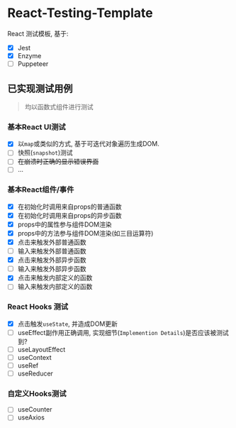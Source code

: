 # React-Testing-Template

React 测试模板, 基于:

- [x] Jest
- [x] Enzyme
- [ ] Puppeteer

## 已实现测试用例

> 均以函数式组件进行测试

### 基本React UI测试

- [x] 以`map`或类似的方式, 基于可迭代对象遍历生成DOM.
- [ ] 快照(`snapshot`)测试
- [ ] ~~在崩溃时正确的显示错误界面~~
- [ ] ...

### 基本React组件/事件

- [x] 在初始化时调用来自props的普通函数
- [x] 在初始化时调用来自props的异步函数
- [x] props中的属性参与组件DOM渲染
- [x] props中的方法参与组件DOM渲染(如三目运算符)
- [x] 点击来触发外部普通函数
- [ ] 输入来触发外部普通函数
- [x] 点击来触发外部异步函数
- [ ] 输入来触发外部异步函数
- [x] 点击来触发内部定义的函数
- [ ] 输入来触发内部定义的函数

### React Hooks 测试

- [x] 点击触发`useState`, 并造成DOM更新
- [ ] useEffect副作用正确调用, 实现细节(`Implemention Details`)是否应该被测试到?
- [ ] useLayoutEffect
- [ ] useContext
- [ ] useRef
- [ ] useReducer

### 自定义Hooks测试

- [ ] useCounter
- [ ] useAxios

